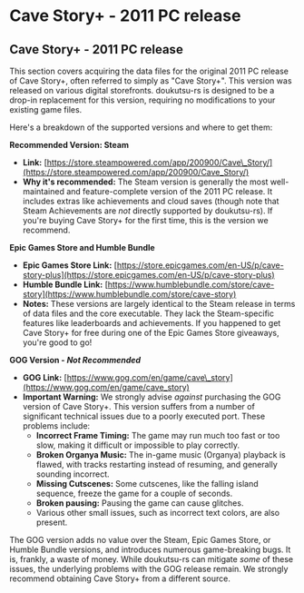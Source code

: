 # Cave Story+ - 2011 PC release

## Cave Story+ - 2011 PC release

This section covers acquiring the data files for the original 2011 PC release of Cave Story+, often referred to simply as "Cave Story+". This version was released on various digital storefronts. doukutsu-rs is designed to be a drop-in replacement for this version, requiring no modifications to your existing game files.

Here's a breakdown of the supported versions and where to get them:

**Recommended Version: Steam**

* **Link:** [https://store.steampowered.com/app/200900/Cave\_Story/](https://store.steampowered.com/app/200900/Cave_Story/)
* **Why it's recommended:** The Steam version is generally the most well-maintained and feature-complete version of the 2011 PC release. It includes extras like achievements and cloud saves (though note that Steam Achievements are _not_ directly supported by doukutsu-rs). If you're buying Cave Story+ for the first time, this is the version we recommend.

**Epic Games Store and Humble Bundle**

* **Epic Games Store Link:** [https://store.epicgames.com/en-US/p/cave-story-plus](https://store.epicgames.com/en-US/p/cave-story-plus)
* **Humble Bundle Link:** [https://www.humblebundle.com/store/cave-story](https://www.humblebundle.com/store/cave-story)
* **Notes:** These versions are largely identical to the Steam release in terms of data files and the core executable. They lack the Steam-specific features like leaderboards and achievements. If you happened to get Cave Story+ for free during one of the Epic Games Store giveaways, you're good to go!

**GOG Version -&#x20;**_**Not Recommended**_

* **GOG Link:** [https://www.gog.com/en/game/cave\_story](https://www.gog.com/en/game/cave_story)
* **Important Warning:** We strongly advise _against_ purchasing the GOG version of Cave Story+. This version suffers from a number of significant technical issues due to a poorly executed port. These problems include:
  * **Incorrect Frame Timing:** The game may run much too fast or too slow, making it difficult or impossible to play correctly.
  * **Broken Organya Music:** The in-game music (Organya) playback is flawed, with tracks restarting instead of resuming, and generally sounding incorrect.
  * **Missing Cutscenes:** Some cutscenes, like the falling island sequence, freeze the game for a couple of seconds.
  * **Broken pausing:** Pausing the game can cause glitches.
  * Various other small issues, such as incorrect text colors, are also present.

The GOG version adds no value over the Steam, Epic Games Store, or Humble Bundle versions, and introduces numerous game-breaking bugs. It is, frankly, a waste of money. While doukutsu-rs can mitigate _some_ of these issues, the underlying problems with the GOG release remain. We strongly recommend obtaining Cave Story+ from a different source.
